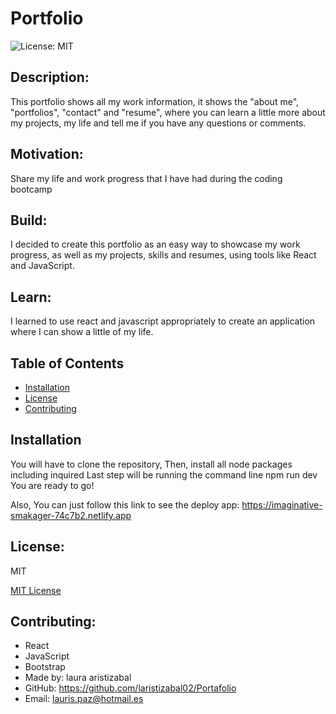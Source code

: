 

# Portfolio


![License: MIT](https://img.shields.io/badge/License-MIT-yellow.svg)

## Description:

This portfolio shows all my work information, it shows the "about me", "portfolios", "contact" and "resume", where you can learn a little more about my projects, my life and tell me if you have any questions or comments.

## Motivation:
Share my life and work progress that I have had during the coding bootcamp

## Build:
I decided to create this portfolio as an easy way to showcase my work progress, as well as my projects, skills and resumes, using tools like React and JavaScript.

## Learn:
I learned to use react and javascript appropriately to create an application where I can show a little of my life.

## Table of Contents

- [Installation](#installation)
- [License](#license)
- [Contributing](#contributing) 



## Installation

You will have to clone the repository,
Then, install all node packages including inquired
Last step will be running the command line npm run dev
You are ready to go!

Also, You can just follow this link to see the deploy app: https://imaginative-smakager-74c7b2.netlify.app



## License:
MIT

[MIT License](https://opensource.org/licenses/MIT)

## Contributing:
- React
- JavaScript
- Bootstrap
- Made by: laura aristizabal
- GitHub: https://github.com/laristizabal02/Portafolio
- Email: lauris.paz@hotmail.es




